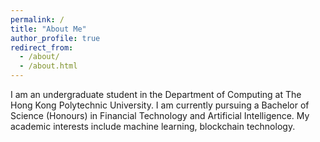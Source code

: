 ```yaml
---
permalink: /
title: "About Me"
author_profile: true
redirect_from: 
  - /about/
  - /about.html
---
```


I am an undergraduate student in the Department of Computing at The Hong Kong Polytechnic University. I am currently pursuing a Bachelor of Science (Honours) in Financial Technology and Artificial Intelligence. My academic interests include machine learning, blockchain technology.




